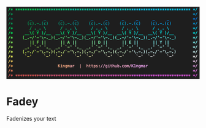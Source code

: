 ![Really cool fadey banner](https://github.com/K1ngmar/Fadey/blob/main/fadey.png)

# Fadey
Fadenizes your text
